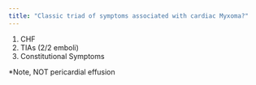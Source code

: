 ```yaml
---
title: "Classic triad of symptoms associated with cardiac Myxoma?"
---
```

1. CHF
2. TIAs (2/2 emboli)
3. Constitutional Symptoms

*Note, NOT pericardial effusion

